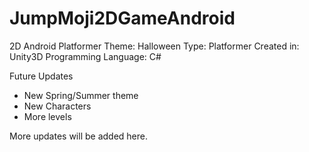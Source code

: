 # JumpMoji2DGameAndroid

2D Android Platformer
Theme: Halloween
Type: Platformer
Created in: Unity3D
Programming Language: C#


Future Updates

- New Spring/Summer theme
- New Characters
- More levels

More updates will be added here.

